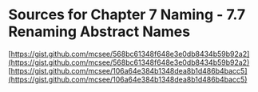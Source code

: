 # Sources for Chapter 7 Naming - 7.7 Renaming Abstract Names

[https://gist.github.com/mcsee/568bc61348f648e3e0db8434b59b92a2](https://gist.github.com/mcsee/568bc61348f648e3e0db8434b59b92a2)
[https://gist.github.com/mcsee/106a64e384b1348dea8b1d486b4bacc5](https://gist.github.com/mcsee/106a64e384b1348dea8b1d486b4bacc5)